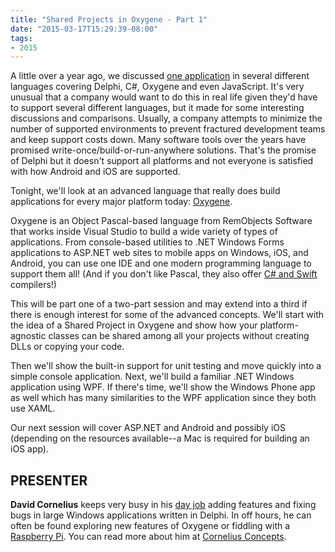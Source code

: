 ```yaml
---
title: "Shared Projects in Oxygene - Part 1"
date: "2015-03-17T15:29:39-08:00"
tags:
- 2015
---
```


A little over a year ago, we discussed [one application](http://odug.org/2013-09) in several different languages</a> covering Delphi, C#, Oxygene and even JavaScript. It's very unusual that a company would want to do this in real life given they'd have to support several different languages, but it made for some interesting discussions and comparisons. Usually, a company attempts to minimize the number of supported environments to prevent fractured development teams and keep support costs down. Many software tools over the years have promised write-once/build-or-run-anywhere solutions.  That's the promise of Delphi but it doesn't support all platforms and not everyone is satisfied with how Android and iOS are supported.

Tonight, we'll look at an advanced language that really does build applications for every major platform today: [Oxygene](http://www.elementscompiler.com/elements/oxygene/default.aspx).

Oxygene is an Object Pascal-based language from RemObjects Software that works inside Visual Studio to build a wide variety of types of applications.  From console-based utilities to .NET Windows Forms applications to  ASP.NET web sites to mobile apps on Windows, iOS, and Android, you can use one IDE and one modern programming language to support them all! (And if you don't like Pascal, they also offer [C# and Swift](http://www.elementscompiler.com/elements/default.aspx) compilers!)

This will be part one of a two-part session and may extend into a third if there is enough interest for some of the advanced concepts. We'll start with the idea of a Shared Project in Oxygene and show how your platform-agnostic classes can be shared among all your projects without creating DLLs or copying your code.

Then we'll show the built-in support for unit testing and move quickly into a simple console application. Next, we'll build a familiar .NET Windows application using WPF. If there's time, we'll show the Windows Phone app as well which has many similarities to the WPF application since they both use XAML.

Our next session will cover ASP.NET and Android and possibly iOS (depending on the resources available--a Mac is required for building an iOS app).

## PRESENTER ##

**David Cornelius** keeps very busy in his [day job](http://www.wideorbit.com) adding features and fixing bugs in large Windows applications written in Delphi. In off hours, he can often be found exploring new features of Oxygene or fiddling with a [Raspberry Pi](http://www.raspberrypi.org). You can read more about him at [Cornelius Concepts](http://corneliusconcepts.com).
